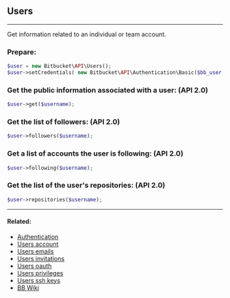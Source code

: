 ## Users

----
Get information related to an individual or team account.

### Prepare:
```php
$user = new Bitbucket\API\Users();
$user->setCredentials( new Bitbucket\API\Authentication\Basic($bb_user, $bb_pass) );
```

### Get the public information associated with a user: (API 2.0)
```php
$user->get($username);
```

### Get the list of followers: (API 2.0)
```php
$user->followers($username);
```

### Get a list of accounts the user is following: (API 2.0)
```php
$user->following($username);
```

### Get the list of the user's repositories: (API 2.0)
```php
$user->repositories($username);
```

----

#### Related:
  * [Authentication](authentication.md)
  * [Users account](users/account.md)
  * [Users emails](users/emails.md)
  * [Users invitations](users/invitations.md)
  * [Users oauth](users/oauth.md)
  * [Users privileges](users/privileges.md)
  * [Users ssh keys](users/ssh-keys.md)
  * [BB Wiki](https://confluence.atlassian.com/display/BITBUCKET/users+Endpoint)
